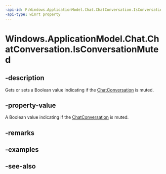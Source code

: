 ----api-id: P:Windows.ApplicationModel.Chat.ChatConversation.IsConversationMuted
-api-type: winrt property
---<!-- Property syntaxpublic bool IsConversationMuted { get;  set; }--># Windows.ApplicationModel.Chat.ChatConversation.IsConversationMuted## -descriptionGets or sets a Boolean value indicating if the [ChatConversation](chatconversation.md) is muted.## -property-valueA Boolean value indicating if the [ChatConversation](chatconversation.md) is muted.## -remarks## -examples## -see-also